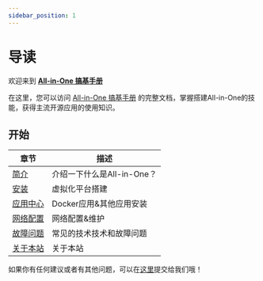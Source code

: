 ```yaml
---
sidebar_position: 1
---
```

# 导读

欢迎来到 [**All-in-One 搞基手册**](http://localhost:3000/)

在这里，您可以访问 [All-in-One 搞基手册](http://localhost:3000/) 的完整文档，掌握搭建All-in-One的技能，获得主流开源应用的使用知识。

## 开始

| 章节                     | 描述                       |
| ------------------------ | -------------------------- |
| [简介](./whatisallinone.md) | 介绍一下什么是All-in-One？ |
| [安装](./install)           | 虚拟化平台搭建             |
| [应用中心](./applications)  | Docker应用&其他应用安装    |
| [网络配置](./network)       | 网络配置&维护              |
| [故障问题](./bugs)          | 常见的技术技术和故障问题   |
| [关于本站](./about.md)      | 关于本站                   |

如果你有任何建议或者有其他问题，可以在[这里](https://github.com/muzihuaner/all-in-one/issues)提交给我们哦！

